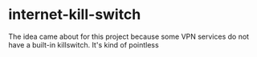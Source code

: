# internet-kill-switch
The idea came about for this project because some VPN services do not have a built-in killswitch. It's kind of pointless 
